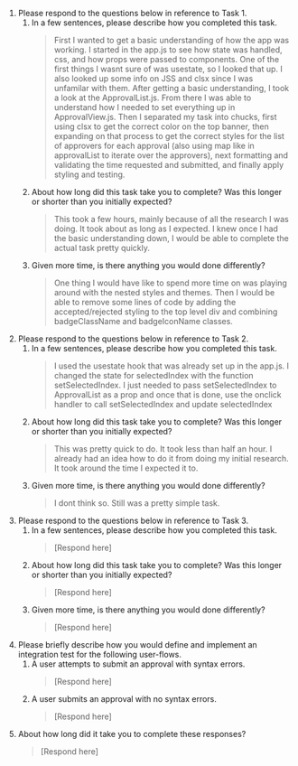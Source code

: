 1. Please respond to the questions below in reference to Task 1.
   1. In a few sentences, please describe how you completed this task.
      > First I wanted to get a basic understanding of how the app was working. I started in the app.js to see how state was handled, css, and how props were passed to components. One of the first things I wasnt sure of was usestate, so I looked that up.  I also looked up some info on JSS and clsx since I was unfamilar with them. After getting a basic understanding, I took a look at the ApprovalList.js. From there I was able to understand how I needed to set everything up in ApprovalView.js. Then I separated my task into chucks, first using clsx to get the correct color on the top banner, then expanding on that process to get the correct styles for the list of approvers for each approval (also using map like in approvalList to iterate over the approvers), next formatting and validating the time requested and submitted, and finally apply styling and testing.
   2. About how long did this task take you to complete? Was this longer or shorter than you initially expected?
      > This took a few hours, mainly because of all the research I was doing. It took about as long as I expected. I knew once I had the basic understanding down, I would be able to complete the actual task pretty quickly.
   3. Given more time, is there anything you would done differently?
      > One thing I would have like to spend more time on was playing around with the nested styles and themes. Then I would be able to remove some lines of code by adding the accepted/rejected styling to the top level div and combining badgeClassName and badgeIconName classes.
2. Please respond to the questions below in reference to Task 2.
   1. In a few sentences, please describe how you completed this task.
      > I used the usestate hook that was already set up in the app.js. I changed the state  for selectedIndex with the function setSelectedIndex. I just needed to pass setSelectedIndex to ApprovalList as a prop and once that is done, use the onclick handler to call setSelectedIndex and update selectedIndex
   2. About how long did this task take you to complete? Was this longer or shorter than you initially expected?
      > This was pretty quick to do.  It took less than half an hour.  I already had an idea how to do it from doing my initial research. It took around the time I expected it to.
   3. Given more time, is there anything you would done differently?
      > I dont think so. Still was a pretty simple task. 
3. Please respond to the questions below in reference to Task 3.
   1. In a few sentences, please describe how you completed this task.
      > [Respond here]
   2. About how long did this task take you to complete? Was this longer or shorter than you initially expected?
      > [Respond here]
   3. Given more time, is there anything you would done differently?
      > [Respond here]
4. Please briefly describe how you would define and implement an integration test for the following user-flows.
   1. A user attempts to submit an approval with syntax errors.
      > [Respond here]
   2. A user submits an approval with no syntax errors.
      > [Respond here]
5. About how long did it take you to complete these responses?
   > [Respond here]

